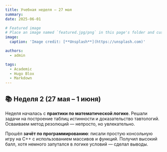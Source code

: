 ```yaml
---
title: Учебная неделя — 27 мая
summary: 
date: 2025-06-01

# Featured image
# Place an image named `featured.jpg/png` in this page's folder and customize its options here.
image:
  caption: 'Image credit: [**Unsplash**](https://unsplash.com)'

authors:
  - admin

tags:
  - Academic
  - Hugo Blox
  - Markdown
---
```


## 📚 Неделя 2 (27 мая – 1 июня)

Неделя началась с **практики по математической логике**. Решали задачи на построение таблиц истинности и доказательство тавтологий. Осваиваем метод резолюций — непросто, но увлекательно. 

Прошёл **зачёт по программированию**: писали простую консольную игру на C++ с использованием массивов и функций. Получил высокий балл, хотя немного запутался в логике условий — сделал выводы.

